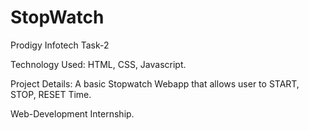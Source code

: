 # StopWatch

Prodigy Infotech Task-2

Technology Used: HTML, CSS, Javascript.

Project Details: A basic Stopwatch Webapp that allows user to START, STOP, RESET Time.

Web-Development Internship.
